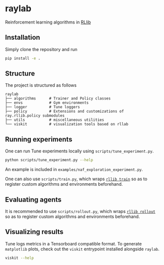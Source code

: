 # raylab
Reinforcement learning algorithms in [RLlib](https://github.com/ray-project/ray/tree/master/rllib)

## Installation
Simply clone the repository and run
```bash
pip install -e .
```

## Structure
The project is structured as follows

    raylab
    ├── algorithms      # Trainer and Policy classes
    ├── envs            # Gym environments
    ├── logger          # Tune loggers
    ├── policy          # Extensions and customizations of ray.rllib.policy submodules
    ├── utils           # miscellaneous utilities
    └── viskit          # visualization tools based on rllab
    
## Running experiments
One can run Tune experiments locally using `scripts/tune_experiment.py`.
```bash
python scripts/tune_experiment.py --help
```
An example is included in `examples/naf_exploration_experiment.py`.

One can also use `scripts/train.py`, which wraps 
[`rllib train`](https://ray.readthedocs.io/en/latest/rllib-training.html#rllib-training-apis)
so as to register custom algorithms and environments beforehand.

## Evaluating agents
It is recommended to use `scripts/rollout.py`, which wraps 
[`rllib rollout`](https://ray.readthedocs.io/en/latest/rllib-training.html#evaluating-trained-policies)
so as to register custom algorithms and environments beforehand.

## Visualizing results
Tune logs metrics in a Tensorboard compatible format. To generate `matplotlib` plots, check out the `viskit` entrypoint 
installed alongside `raylab`.
```bash
viskit --help
```
